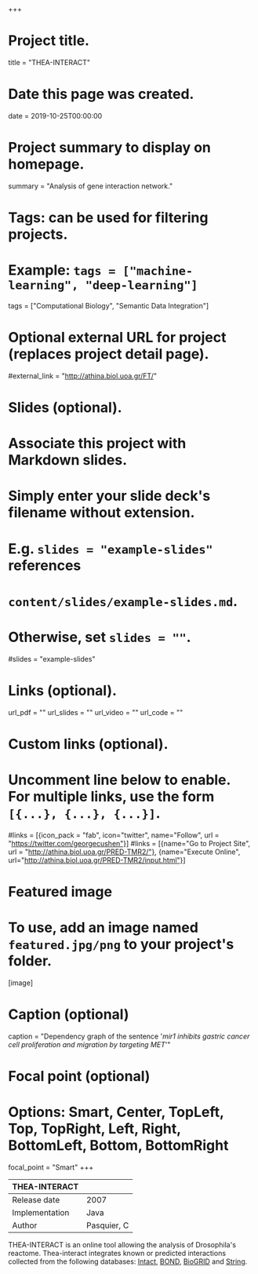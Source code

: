 +++
# Project title.
title = "THEA-INTERACT"

# Date this page was created.
date = 2019-10-25T00:00:00

# Project summary to display on homepage.
summary = "Analysis of gene interaction network."

# Tags: can be used for filtering projects.
# Example: `tags = ["machine-learning", "deep-learning"]`
tags = ["Computational Biology", "Semantic Data Integration"]

# Optional external URL for project (replaces project detail page).
#external_link = "http://athina.biol.uoa.gr/FT/"

# Slides (optional).
#   Associate this project with Markdown slides.
#   Simply enter your slide deck's filename without extension.
#   E.g. `slides = "example-slides"` references 
#   `content/slides/example-slides.md`.
#   Otherwise, set `slides = ""`.
#slides = "example-slides"

# Links (optional).
url_pdf = ""
url_slides = ""
url_video = ""
url_code = ""

# Custom links (optional).
#   Uncomment line below to enable. For multiple links, use the form `[{...}, {...}, {...}]`.
#links = [{icon_pack = "fab", icon="twitter", name="Follow", url = "https://twitter.com/georgecushen"}]
#links = [{name="Go to Project Site", url = "http://athina.biol.uoa.gr/PRED-TMR2/"}, {name="Execute Online", url="http://athina.biol.uoa.gr/PRED-TMR2/input.html"}]

# Featured image
# To use, add an image named `featured.jpg/png` to your project's folder. 
[image]
  # Caption (optional)
  caption = "Dependency graph of the sentence '*mir1 inhibits gastric cancer cell proliferation and migration by targeting MET*'"
  
  # Focal point (optional)
  # Options: Smart, Center, TopLeft, Top, TopRight, Left, Right, BottomLeft, Bottom, BottomRight
  focal_point = "Smart"
+++

| THEA-INTERACT  |               |
| -------------- | ------------- |
| Release date   | 2007          |
| Implementation | Java          |
| Author         | Pasquier, C   |


THEA-INTERACT is an online tool allowing the analysis of Drosophila's
reactome. Thea-interact integrates known or predicted interactions
collected from the following databases:
[Intact](http://www.ebi.ac.uk/intact/),
[BOND](http://bond.unleashedinformatics.com/),
[BioGRID](http://www.thebiogrid.org/) and
[String](http://string.embl.de/).

